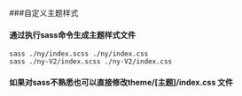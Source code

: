 ###自定义主题样式
#### 通过执行sass命令生成主题样式文件
~~~
sass ./ny/index.scss ./ny/index.css
sass ./ny-V2/index.scss ./ny-V2/index.css
~~~

#### 如果对sass不熟悉也可以直接修改theme/[主题]/index.css 文件
